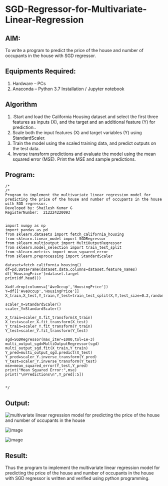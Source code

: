 # SGD-Regressor-for-Multivariate-Linear-Regression

## AIM:
To write a program to predict the price of the house and number of occupants in the house with SGD regressor.

## Equipments Required:
1. Hardware – PCs
2. Anaconda – Python 3.7 Installation / Jupyter notebook

## Algorithm
1. :Start and load the California Housing dataset and select the first three features as inputs (X), and the target and an additional feature (Y) for prediction..
2. Scale both the input features (X) and target variables (Y) using StandardScaler.
3. Train the model using the scaled training data, and predict outputs on the test data.
4.  Inverse transform predictions and evaluate the model using the mean squared error (MSE). Print the MSE and sample predictions.

## Program:
```
/*
/*
Program to implement the multivariate linear regression model for predicting the price of the house and number of occupants in the house with SGD regressor.
Developed by: Shailesh Kumar G
RegisterNumber:  212224220093


import numpy as np
import pandas as pd
from sklearn.datasets import fetch_california_housing
from sklearn.linear_model import SGDRegressor
from sklearn.multioutput import MultiOutputRegressor
from sklearn.model_selection import train_test_split
from sklearn.metrics import mean_squared_error
from sklearn.preprocessing import StandardScaler

dataset=fetch_california_housing()
df=pd.DataFrame(dataset.data,columns=dataset.feature_names)
df['HousingPrice']=dataset.target
print(df.head())

X=df.drop(columns=['AveOccup','HousingPrice'])
Y=df[['AveOccup','HousingPrice']]
X_train,X_test,Y_train,Y_test=train_test_split(X,Y,test_size=0.2,random_state=42)

scaler_X=StandardScaler()
scaler_Y=StandardScaler()

X_train=scaler_X.fit_transform(X_train)
X_test=scaler_X.fit_transform(X_test)
Y_train=scaler_Y.fit_transform(Y_train)
Y_test=scaler_Y.fit_transform(Y_test)

sgd=SGDRegressor(max_iter=1000,tol=1e-3)
multi_output_sgd=MultiOutputRegressor(sgd)
multi_output_sgd.fit(X_train,Y_train)
Y_pred=multi_output_sgd.predict(X_test)
Y_pred=scaler_Y.inverse_transform(Y_pred)
Y_test=scaler_Y.inverse_transform(Y_test)
mse=mean_squared_error(Y_test,Y_pred)
print("Mean Squared Error:",mse)
print("\nPredictions\n",Y_pred[:5])


*/
```

## Output:
![multivariate linear regression model for predicting the price of the house and number of occupants in the house](sam.png)

![image](https://github.com/user-attachments/assets/bac1eb4a-2e73-4ac3-b306-eee6d898e627)

![image](https://github.com/user-attachments/assets/2c4a9602-ecb5-4fe2-9152-714902f8e6e5)


## Result:
Thus the program to implement the multivariate linear regression model for predicting the price of the house and number of occupants in the house with SGD regressor is written and verified using python programming.
